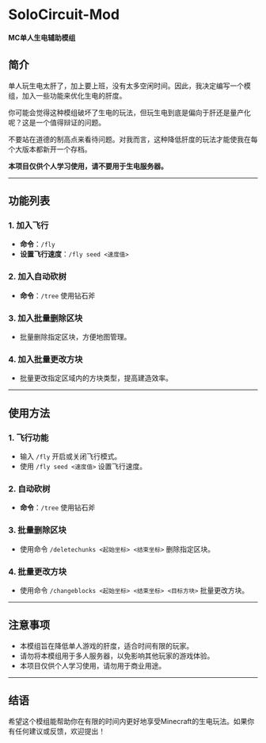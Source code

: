 # SoloCircuit-Mod  
**MC单人生电辅助模组**  

## 简介  
单人玩生电太肝了，加上要上班，没有太多空闲时间。因此，我决定编写一个模组，加入一些功能来优化生电的肝度。  

你可能会觉得这种模组破坏了生电的玩法，但玩生电到底是偏向于肝还是量产化呢？这是一个值得辩证的问题。

不要站在道德的制高点来看待问题。对我而言，这种降低肝度的玩法才能使我在每个大版本都新开一个存档。  

**本项目仅供个人学习使用，请不要用于生电服务器。**  

---

## 功能列表  

### 1. 加入飞行  
- **命令**：`/fly`  
- **设置飞行速度**：`/fly seed <速度值>`  

### 2. 加入自动砍树  
- **命令**：`/tree` 使用钻石斧

### 3. 加入批量删除区块  
- 批量删除指定区块，方便地图管理。  

### 4. 加入批量更改方块  
- 批量更改指定区域内的方块类型，提高建造效率。  

---

## 使用方法  

### 1. 飞行功能  
- 输入 `/fly` 开启或关闭飞行模式。  
- 使用 `/fly seed <速度值>` 设置飞行速度。  

### 2. 自动砍树  
- **命令**：`/tree` 使用钻石斧  

### 3. 批量删除区块  
- 使用命令 `/deletechunks <起始坐标> <结束坐标>` 删除指定区块。  

### 4. 批量更改方块  
- 使用命令 `/changeblocks <起始坐标> <结束坐标> <目标方块>` 批量更改方块。  

---

## 注意事项  
- 本模组旨在降低单人游戏的肝度，适合时间有限的玩家。  
- 请勿将本模组用于多人服务器，以免影响其他玩家的游戏体验。  
- 本项目仅供个人学习使用，请勿用于商业用途。  

---

## 结语  
希望这个模组能帮助你在有限的时间内更好地享受Minecraft的生电玩法。如果你有任何建议或反馈，欢迎提出！  
